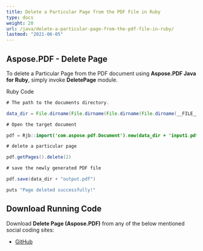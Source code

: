 ```yaml
---
title: Delete a Particular Page from the PDF File in Ruby
type: docs
weight: 20
url: /java/delete-a-particular-page-from-the-pdf-file-in-ruby/
lastmod: "2021-06-05"
---
```


## Aspose.PDF - Delete Page

To delete a Particular Page from the PDF document using **Aspose.PDF Java for Ruby**, simply invoke **DeletePage** module.

Ruby Code

```java
# The path to the documents directory.

data_dir = File.dirname(File.dirname(File.dirname(File.dirname(__FILE__)))) + '/data/'

# Open the target document

pdf = Rjb::import('com.aspose.pdf.Document').new(data_dir + 'input1.pdf')

# delete a particular page

pdf.getPages().delete(2)

# save the newly generated PDF file

pdf.save(data_dir + "output.pdf")

puts "Page deleted successfully!"
```

## Download Running Code

Download **Delete Page (Aspose.PDF)** from any of the below mentioned social coding sites:

- [GitHub](https://github.com/aspose-pdf/Aspose.PDF-for-Java/tree/master/Plugins/Aspose_Pdf_Java_for_Ruby/lib/asposepdfjava/Pages/deletepage.rb)
